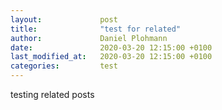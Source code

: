 ```yaml
---
layout:             post
title:              "test for related"
author:             Daniel Plohmann
date:               2020-03-20 12:15:00 +0100
last_modified_at:   2020-03-20 12:15:00 +0100
categories:         test
---
```


testing related posts